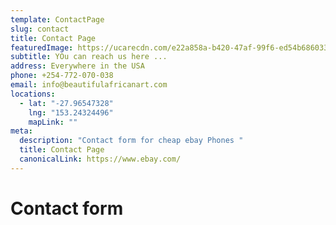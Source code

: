 ```yaml
---
template: ContactPage
slug: contact
title: Contact Page
featuredImage: https://ucarecdn.com/e22a858a-b420-47af-99f6-ed54b6860333/
subtitle: YOu can reach us here ...
address: Everywhere in the USA
phone: +254-772-070-038
email: info@beautifulafricanart.com
locations:
  - lat: "-27.96547328"
    lng: "153.24324496"
    mapLink: ""
meta:
  description: "Contact form for cheap ebay Phones "
  title: Contact Page
  canonicalLink: https://www.ebay.com/
---
```

# Contact form